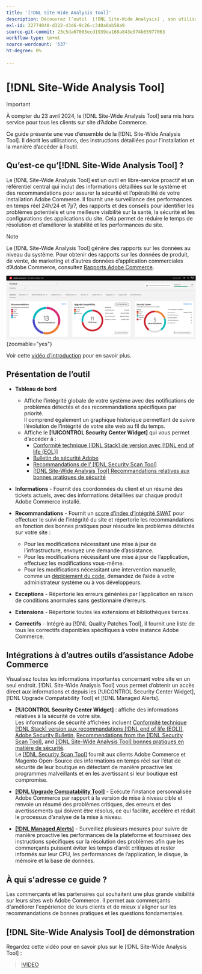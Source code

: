 ```yaml
---
title: '[!DNL Site-Wide Analysis Tool]'
description: Découvrez l’outil  [!DNL Site-Wide Analysis] , son utilisation, le processus d’installation et comment y accéder
exl-id: 32774040-d322-43d6-9c26-c340a0ab58a9
source-git-commit: 23c5da67003ecd1939ea168a843e974b65977063
workflow-type: tm+mt
source-wordcount: '537'
ht-degree: 0%

---
```


# [!DNL Site-Wide Analysis Tool]

>[!IMPORTANT]
>
>À compter du 23 avril 2024, le [!DNL Site-Wide Analysis Tool] sera mis hors service pour tous les clients sur site d’Adobe Commerce.

Ce guide présente une vue d’ensemble de la [!DNL Site-Wide Analysis Tool]. Il décrit les utilisations, des instructions détaillées pour l’installation et la manière d’accéder à l’outil.

## Qu’est-ce qu’[!DNL Site-Wide Analysis Tool] ?

Le [!DNL Site-Wide Analysis Tool] est un outil en libre-service proactif et un référentiel central qui inclut des informations détaillées sur le système et des recommandations pour assurer la sécurité et l’opérabilité de votre installation Adobe Commerce. Il fournit une surveillance des performances en temps réel 24h/24 et 7j/7, des rapports et des conseils pour identifier les problèmes potentiels et une meilleure visibilité sur la santé, la sécurité et les configurations des applications du site. Cela permet de réduire le temps de résolution et d’améliorer la stabilité et les performances du site.

>[!NOTE]
>
>Le [!DNL Site-Wide Analysis Tool] génère des rapports sur les données au niveau du système. Pour obtenir des rapports sur les données de produit, de vente, de marketing et d’autres données d’application commerciales d’Adobe Commerce, consultez [Rapports Adobe Commerce](https://experienceleague.adobe.com/fr/docs/commerce-admin/start/reporting/reports-menu).

![Tableau de bord de l’outil d’analyse à l’échelle du site](../../assets/tools/swat-dashboard.png){zoomable="yes"}

Voir cette [vidéo d’introduction](https://www.youtube.com/watch?v=KW2R8ki_RG4) pour en savoir plus.

## Présentation de l’outil

- **Tableau de bord**
   - Affiche l’intégrité globale de votre système avec des notifications de problèmes détectés et des recommandations spécifiques par priorité.<br>
Il comprend également un graphique historique permettant de suivre l’évolution de l’intégrité de votre site web au fil du temps.
   - Affiche le **[!UICONTROL Security Center Widget]** qui vous permet d’accéder à :
      - [Conformité technique [!DNL Stack] de version avec  [!DNL end of life (EOL)]](https://experienceleague.adobe.com/docs/commerce-operations/installation-guide/system-requirements.html?lang=fr)
      - [Bulletin de sécurité Adobe](https://helpx.adobe.com/fr/security/security-bulletin.html)
      - [Recommandations de l’ [!DNL Security Scan Tool]](https://experienceleague.adobe.com/docs/commerce-admin/systems/security/security-scan.html?lang=fr)
      - [[!DNL Site-Wide Analysis Tool] Recommandations relatives aux bonnes pratiques de sécurité](https://experienceleague.adobe.com/docs/commerce-operations/tools/site-wide-analysis-tool/recommendations.html?lang=fr)

- **Informations** - Fournit des coordonnées du client et un résumé des tickets actuels, avec des informations détaillées sur chaque produit Adobe Commerce installé.

- **Recommandations** - Fournit un [score d’index d’intégrité SWAT](#swat-health-index.md) pour effectuer le suivi de l’intégrité du site et répertorie les recommandations en fonction des bonnes pratiques pour résoudre les problèmes détectés sur votre site :
   - Pour les modifications nécessitant une mise à jour de l’infrastructure, envoyez une demande d’assistance.
   - Pour les modifications nécessitant une mise à jour de l’application, effectuez les modifications vous-même.
   - Pour les modifications nécessitant une intervention manuelle, comme un [déploiement du code](https://experienceleague.adobe.com/docs/commerce-cloud-service/user-guide/architecture/pro-develop-deploy-workflow.html?lang=fr#deployment-workflow), demandez de l’aide à votre administrateur système ou à vos développeurs.

- **Exceptions** - Répertorie les erreurs générées par l’application en raison de conditions anormales sans gestionnaire d’erreurs.

- **Extensions** - Répertorie toutes les extensions et bibliothèques tierces.

- **Correctifs** - Intégré au [!DNL Quality Patches Tool], il fournit une liste de tous les correctifs disponibles spécifiques à votre instance Adobe Commerce.

## Intégrations à d’autres outils d’assistance Adobe Commerce

Visualisez toutes les informations importantes concernant votre site en un seul endroit. [!DNL Site-Wide Analysis Tool] vous permet d’obtenir un accès direct aux informations et depuis les [!UICONTROL Security Center Widget], [!DNL Upgrade Compatability Tool] et [!DNL Managed Alerts].

- **[!UICONTROL Security Center Widget]** : affiche des informations relatives à la sécurité de votre site.<br>
Les informations de sécurité affichées incluent [Conformité technique [!DNL Stack] version aux recommandations  [!DNL end of life (EOL)]](https://experienceleague.adobe.com/docs/commerce-operations/installation-guide/system-requirements.html?lang=fr), [Adobe Security Bulletin](https://helpx.adobe.com/fr/security/security-bulletin.html), [Recommendations from the [!DNL Security Scan Tool]](https://experienceleague.adobe.com/docs/commerce-admin/systems/security/security-scan.html?lang=fr), and [[!DNL Site-Wide Analysis Tool]  bonnes pratiques en matière de sécurité](https://experienceleague.adobe.com/docs/commerce-operations/tools/site-wide-analysis-tool/recommendations.html?lang=fr).<br>
Le [[!DNL Security Scan Tool]](https://experienceleague.adobe.com/docs/commerce-admin/systems/security/security-scan.html?lang=fr) fournit aux clients Adobe Commerce et Magento Open-Source des informations en temps réel sur l’état de sécurité de leur boutique en détectant de manière proactive les programmes malveillants et en les avertissant si leur boutique est compromise.

- [**[!DNL Upgrade Compatability Tool]**](../../upgrade/upgrade-compatibility-tool/overview.md) - Exécute l’instance personnalisée Adobe Commerce par rapport à la version de mise à niveau cible et renvoie un résumé des problèmes critiques, des erreurs et des avertissements qui doivent être résolus, ce qui facilite, accélère et réduit le processus d’analyse de la mise à niveau.

- [**[!DNL Managed Alerts]**](https://support.magento.com/hc/en-us/sections/360010758472-Managed-alerts-for-Adobe-Commerce) - Surveillez plusieurs mesures pour suivre de manière proactive les performances de la plateforme et fournissez des instructions spécifiques sur la résolution des problèmes afin que les commerçants puissent éviter les temps d’arrêt critiques et rester informés sur leur CPU, les performances de l’application, le disque, la mémoire et la base de données.

## À qui s&#39;adresse ce guide ?

Les commerçants et les partenaires qui souhaitent une plus grande visibilité sur leurs sites web Adobe Commerce. Il permet aux commerçants d&#39;améliorer l&#39;expérience de leurs clients et de mieux s&#39;aligner sur les recommandations de bonnes pratiques et les questions fondamentales.

## [!DNL Site-Wide Analysis Tool] de démonstration

Regardez cette vidéo pour en savoir plus sur le [!DNL Site-Wide Analysis Tool] :

>[!VIDEO](https://video.tv.adobe.com/v/344001?quality=12)
